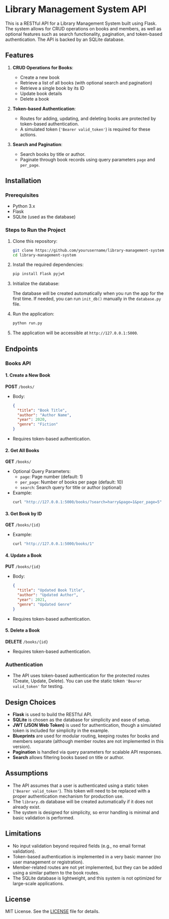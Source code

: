 
# Library Management System API

This is a RESTful API for a Library Management System built using Flask. The system allows for CRUD operations on books and members, as well as optional features such as search functionality, pagination, and token-based authentication. The API is backed by an SQLite database.

## Features
1. **CRUD Operations for Books**:
   - Create a new book
   - Retrieve a list of all books (with optional search and pagination)
   - Retrieve a single book by its ID
   - Update book details
   - Delete a book

2. **Token-based Authentication**:
   - Routes for adding, updating, and deleting books are protected by token-based authentication. 
   - A simulated token (`'Bearer valid_token'`) is required for these actions.

3. **Search and Pagination**:
   - Search books by title or author.
   - Paginate through book records using query parameters `page` and `per_page`.

## Installation

### Prerequisites
- Python 3.x
- Flask
- SQLite (used as the database)

### Steps to Run the Project

1. Clone this repository:

   ```bash
   git clone https://github.com/yourusername/library-management-system.git
   cd library-management-system
   ```

2. Install the required dependencies:

   ```bash
   pip install Flask pyjwt
   ```

3. Initialize the database:

   The database will be created automatically when you run the app for the first time. If needed, you can run `init_db()` manually in the `database.py` file.

4. Run the application:

   ```bash
   python run.py
   ```

5. The application will be accessible at `http://127.0.0.1:5000`.

## Endpoints

### **Books API**

#### 1. Create a New Book
   **POST** `/books/`
   - Body: 
     ```json
     {
       "title": "Book Title",
       "author": "Author Name",
       "year": 2020,
       "genre": "Fiction"
     }
     ```
   - Requires token-based authentication.

#### 2. Get All Books
   **GET** `/books/`
   - Optional Query Parameters:
     - `page`: Page number (default: 1)
     - `per_page`: Number of books per page (default: 10)
     - `search`: Search query for title or author (optional)
   - Example:
     ```bash
     curl "http://127.0.0.1:5000/books/?search=harry&page=1&per_page=5"
     ```

#### 3. Get Book by ID
   **GET** `/books/{id}`
   - Example:
     ```bash
     curl "http://127.0.0.1:5000/books/1"
     ```

#### 4. Update a Book
   **PUT** `/books/{id}`
   - Body:
     ```json
     {
       "title": "Updated Book Title",
       "author": "Updated Author",
       "year": 2021,
       "genre": "Updated Genre"
     }
     ```
   - Requires token-based authentication.

#### 5. Delete a Book
   **DELETE** `/books/{id}`
   - Requires token-based authentication.

### **Authentication**
- The API uses token-based authentication for the protected routes (Create, Update, Delete). You can use the static token `'Bearer valid_token'` for testing.

## Design Choices
- **Flask** is used to build the RESTful API.
- **SQLite** is chosen as the database for simplicity and ease of setup.
- **JWT (JSON Web Token)** is used for authentication, though a simulated token is included for simplicity in the example.
- **Blueprints** are used for modular routing, keeping routes for books and members separate (although member routes are not implemented in this version).
- **Pagination** is handled via query parameters for scalable API responses.
- **Search** allows filtering books based on title or author.

## Assumptions
- The API assumes that a user is authenticated using a static token (`'Bearer valid_token'`). This token will need to be replaced with a proper authentication mechanism for production use.
- The `library.db` database will be created automatically if it does not already exist.
- The system is designed for simplicity, so error handling is minimal and basic validation is performed.

## Limitations
- No input validation beyond required fields (e.g., no email format validation).
- Token-based authentication is implemented in a very basic manner (no user management or registration).
- Member-related routes are not yet implemented, but they can be added using a similar pattern to the book routes.
- The SQLite database is lightweight, and this system is not optimized for large-scale applications.

## License
MIT License. See the [LICENSE](LICENSE) file for details.
```

